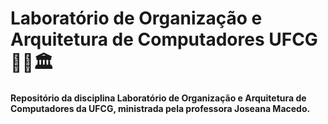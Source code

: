 # Laboratório de Organização e Arquitetura de Computadores UFCG 🔬🥼🏛️
#### Repositório da disciplina Laboratório de Organização e Arquitetura de Computadores da UFCG, ministrada pela professora Joseana Macedo.